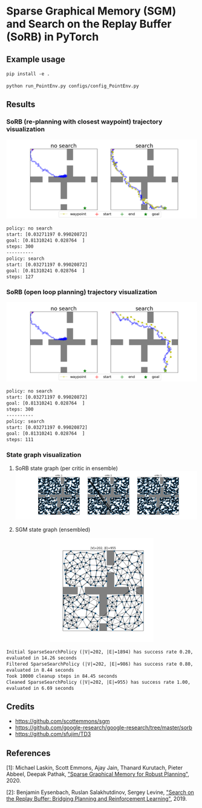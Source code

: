 # Sparse Graphical Memory (SGM) and Search on the Replay Buffer (SoRB) in PyTorch

## Example usage
```
pip install -e .

python run_PointEnv.py configs/config_PointEnv.py
```

## Results

### SoRB (re-planning with closest waypoint) trajectory visualization
![Search comparison](./workdirs/uvfddpg_FourRooms/sorb_compare_search_openloop0.png)

```
policy: no search
start: [0.03271197 0.99020872]
goal: [0.81310241 0.028764  ]
steps: 300
----------
policy: search
start: [0.03271197 0.99020872]
goal: [0.81310241 0.028764  ]
steps: 127
```

### SoRB (open loop planning) trajectory visualization
![Search comparison](./workdirs/uvfddpg_FourRooms/sorb_compare_search_openloop1.png)

```
policy: no search
start: [0.03271197 0.99020872]
goal: [0.81310241 0.028764  ]
steps: 300
----------
policy: search
start: [0.03271197 0.99020872]
goal: [0.81310241 0.028764  ]
steps: 111
```

### State graph visualization 

1. SoRB state graph (per critic in ensemble)
![SoRB state graph](./workdirs/uvfddpg_FourRooms/sorb_state_graph_ensemble.png)

2. SGM state graph (ensembled)
<!-- ![SGM state graph](./workdirs/uvfddpg_FourRooms/sgm_state_graph.png) -->
<p align="center"><img src="./workdirs/uvfddpg_FourRooms/sgm_state_graph.png" width="275" alt="SGM state graph"></p>

```
Initial SparseSearchPolicy (|V|=202, |E|=1894) has success rate 0.20, evaluated in 14.26 seconds
Filtered SparseSearchPolicy (|V|=202, |E|=986) has success rate 0.80, evaluated in 8.44 seconds
Took 10000 cleanup steps in 84.45 seconds
Cleaned SparseSearchPolicy (|V|=202, |E|=955) has success rate 1.00, evaluated in 6.69 seconds
```

## Credits
* https://github.com/scottemmons/sgm
* https://github.com/google-research/google-research/tree/master/sorb
* https://github.com/sfujim/TD3

## References
[1]: Michael Laskin, Scott Emmons, Ajay Jain, Thanard Kurutach, Pieter Abbeel, Deepak Pathak, ["Sparse Graphical Memory for Robust Planning"](https://arxiv.org/abs/2003.06417), 2020.

[2]: Benjamin Eysenbach, Ruslan Salakhutdinov, Sergey Levine, ["Search on the Replay Buffer: Bridging Planning and Reinforcement Learning"](https://arxiv.org/abs/1906.05253), 2019.
